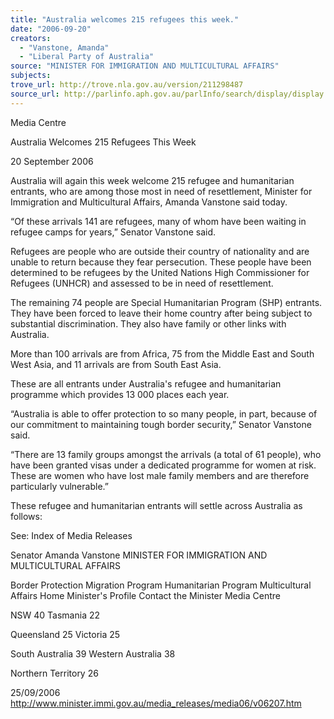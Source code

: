 ```yaml
---
title: "Australia welcomes 215 refugees this week."
date: "2006-09-20"
creators:
  - "Vanstone, Amanda"
  - "Liberal Party of Australia"
source: "MINISTER FOR IMMIGRATION AND MULTICULTURAL AFFAIRS"
subjects:
trove_url: http://trove.nla.gov.au/version/211298487
source_url: http://parlinfo.aph.gov.au/parlInfo/search/display/display.w3p;query=Id%3A%22media/pressrel/PQYK6%22
---
```


 Media Centre 

 Australia Welcomes 215 Refugees This Week 

 20 September 2006 

 Australia will again this week welcome 215 refugee and humanitarian entrants, who are  among those most in need of resettlement, Minister for Immigration and Multicultural  Affairs, Amanda Vanstone said today. 

 “Of these arrivals 141 are refugees, many of whom have been waiting in refugee camps for  years,” Senator Vanstone said. 

 Refugees are people who are outside their country of nationality and are unable to return  because they fear persecution. These people have been determined to be refugees by the  United Nations High Commissioner for Refugees (UNHCR) and assessed to be in need of  resettlement. 

 The remaining 74 people are Special Humanitarian Program (SHP) entrants. They have been  forced to leave their home country after being subject to substantial discrimination. They  also have family or other links with Australia.  

 More than 100 arrivals are from Africa, 75 from the Middle East and South West Asia, and  11 arrivals are from South East Asia.  

 These are all entrants under Australia's refugee and humanitarian programme which  provides 13 000 places each year.  

 “Australia is able to offer protection to so many people, in part, because of our commitment  to maintaining tough border security,” Senator Vanstone said. 

 “There are 13 family groups amongst the arrivals (a total of 61 people), who have been  granted visas under a dedicated programme for women at risk. These are women who have  lost male family members and are therefore particularly vulnerable.” 

 These refugee and humanitarian entrants will settle across Australia as follows: 

 See:  Index of Media Releases 

 Senator Amanda Vanstone  MINISTER FOR IMMIGRATION AND MULTICULTURAL AFFAIRS

 Border Protection Migration Program Humanitarian Program Multicultural Affairs Home Minister's Profile Contact the Minister Media Centre

 NSW  40 Tasmania  22 

 Queensland  25 Victoria  25 

 South Australia  39 Western Australia  38 

 Northern Territory  26       

 25/09/2006 http://www.minister.immi.gov.au/media_releases/media06/v06207.htm 

  

  

  

